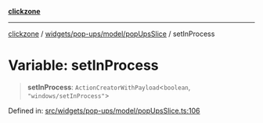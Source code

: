 [**clickzone**](../../../../../README.md)

***

[clickzone](../../../../../README.md) / [widgets/pop-ups/model/popUpsSlice](../README.md) / setInProcess

# Variable: setInProcess

> **setInProcess**: `ActionCreatorWithPayload`\<`boolean`, `"windows/setInProcess"`\>

Defined in: [src/widgets/pop-ups/model/popUpsSlice.ts:106](https://github.com/MaximBri/ClickZone/blob/20f3f0d061a7c50a96ed5bba64acbc325a456072/client/src/widgets/pop-ups/model/popUpsSlice.ts#L106)

